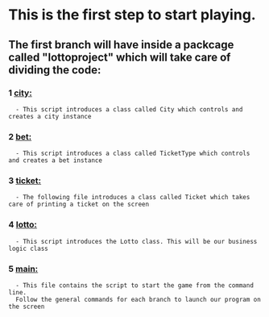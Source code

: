 # This is the first step to start playing.

## The first branch will have inside a packcage called "lottoproject" which will take care of dividing the code:
### 1 [city:](https://github.com/David92p/Lotto-Ticket-Generator/blob/learning-path-1/lottoproject/city.py)
      - This script introduces a class called City which controls and creates a city instance

### 2 [bet:](https://github.com/David92p/Lotto-Ticket-Generator/blob/learning-path-1/lottoproject/bet.py)
      - This script introduces a class called TicketType which controls and creates a bet instance
        
### 3 [ticket:](https://github.com/David92p/Lotto-Ticket-Generator/blob/learning-path-1/lottoproject/ticket.py)
      - The following file introduces a class called Ticket which takes care of printing a ticket on the screen

### 4 [lotto:](https://github.com/David92p/Lotto-Ticket-Generator/blob/learning-path-1/lottoproject/lotto.py)
      - This script introduces the Lotto class. This will be our business logic class
         
### 5 [main:](https://github.com/David92p/Lotto-Ticket-Generator/blob/learning-path-1/main.py)
      - This file contains the script to start the game from the command line.
      Follow the general commands for each branch to launch our program on the screen
